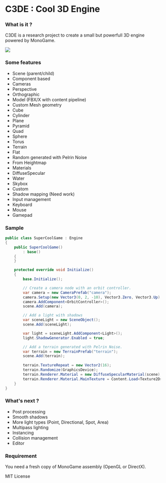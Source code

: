 C3DE : Cool 3D Engine
=====================

### What is it ?
C3DE is a research project to create a small but powerfull 3D engine powered by MonoGame.

![](https://38.media.tumblr.com/8ea2ecf9ca3cca7bdae5a35a79643a57/tumblr_n9ovtvpnMt1s15knro2_500.jpg)

### Some features

- Scene (parent/child)
- Component based
- Cameras
 - Perspective
 - Orthographic
- Model (FBX/X with content pipeline)
- Custom Mesh geometry
 - Cube
 - Cylinder
 - Plane
 - Pyramid
 - Quad
 - Sphere
 - Torus
- Terrain
 - Flat
 - Random generated with Pelrin Noise
 - From Heightmap
- Materials
 - DiffuseSpecular
 - Water
 - Skybox
 - Custom
- Shadow mapping (Need work)
- Input management 
 - Keyboard
 - Mouse
 - Gamepad

### Sample

```C#
public class SuperCoolGame : Engine
{
	public SuperCoolGame()
	    : base()
	{
	}

	protected override void Initialize()
    {
        base.Initialize();

        // Create a camera node with an orbit controller.
        var camera = new CameraPrefab("camera");
        camera.Setup(new Vector3(0, 2, -10), Vector3.Zero, Vector3.Up);
        camera.AddComponent<OrbitController>();
        scene.Add(camera);

        // Add a light with shadows
        var sceneLight = new SceneObject();
        scene.Add(sceneLight);

        var light = sceneLight.AddComponent<Light>();
        light.ShadowGenerator.Enabled = true;

        // Add a terrain generated with Pelrin Noise.
        var terrain = new TerrainPrefab("terrain");
        scene.Add(terrain);
        
        terrain.TextureRepeat = new Vector2(16);
        terrain.Randomize(GraphicsDevice);
        terrain.Renderer.Material = new DiffuseSpecularMaterial(scene);
        terrain.Renderer.Material.MainTexture = Content.Load<Texture2D>("Textures/terrain");
    }
}
```

### What's next ?
- Post processing
- Smooth shadows
- More light types (Point, Directional, Spot, Area)
- Multipass lighting
- Instancing
- Collision management
- Editor

### Requirement
You need a fresh copy of MonoGame assembly (OpenGL or DirectX).

MIT License